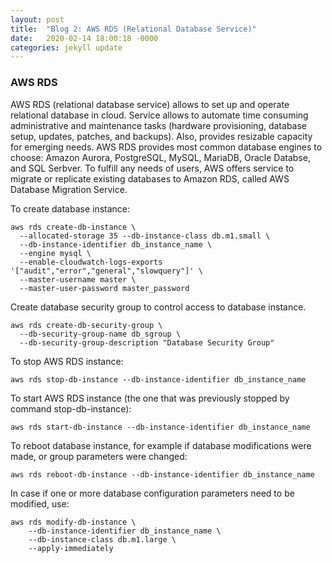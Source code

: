 ```yaml
---
layout: post
title:  "Blog 2: AWS RDS (Relational Database Service)"
date:   2020-02-14 18:00:18 -0000
categories: jekyll update
---
```


<h3>AWS RDS</h3>

AWS RDS (relational database service) allows to set up and operate relational database in cloud. Service allows to automate time consuming administrative and maintenance tasks (hardware provisioning, database setup, updates, patches, and backups). Also, provides resizable capacity for emerging needs. AWS RDS provides most common database engines to choose: Amazon Aurora, PostgreSQL, MySQL, MariaDB, Oracle Databse, and SQL Serbver. To fulfill any needs of users, AWS offers service to migrate or replicate existing databases to Amazon RDS, called AWS Database Migration Service.

To create database instance:

    aws rds create-db-instance \
      --allocated-storage 35 --db-instance-class db.m1.small \
      --db-instance-identifier db_instance_name \
      --engine mysql \
      --enable-cloudwatch-logs-exports '["audit","error","general","slowquery"]' \
      --master-username master \
      --master-user-password master_password

Create database security group to control access to database instance.

    aws rds create-db-security-group \
      --db-security-group-name db_sgroup \
      --db-security-group-description "Database Security Group"

To stop AWS RDS instance:

    aws rds stop-db-instance --db-instance-identifier db_instance_name


To start AWS RDS instance (the one that was previously stopped by command stop-db-instance):

    aws rds start-db-instance --db-instance-identifier db_instance_name


To reboot database instance, for example if database modifications were made, or group parameters were changed:

    aws rds reboot-db-instance --db-instance-identifier db_instance_name


In case if one or more database configuration parameters need to be modified, use:

	aws rds modify-db-instance \
		--db-instance-identifier db_instance_name \
		--db-instance-class db.m1.large \
		--apply-immediately







[jekyll-docs]: https://jekyllrb.com/docs/home
[jekyll-gh]:   https://github.com/jekyll/jekyll
[jekyll-talk]: https://talk.jekyllrb.com/
